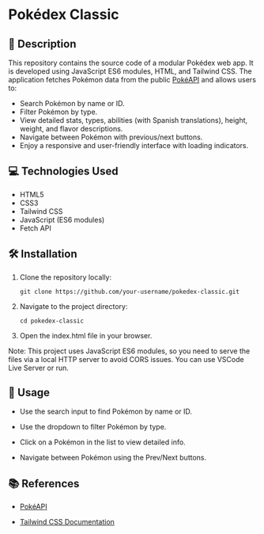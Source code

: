 # Pokédex Classic

## 📄 Description

This repository contains the source code of a modular Pokédex web app. It is developed using JavaScript ES6 modules, HTML, and Tailwind CSS. The application fetches Pokémon data from the public [PokéAPI](https://pokeapi.co/) and allows users to:

- Search Pokémon by name or ID.
- Filter Pokémon by type.
- View detailed stats, types, abilities (with Spanish translations), height, weight, and flavor descriptions.
- Navigate between Pokémon with previous/next buttons.
- Enjoy a responsive and user-friendly interface with loading indicators.

## 💻 Technologies Used

- HTML5  
- CSS3  
- Tailwind CSS  
- JavaScript (ES6 modules)  
- Fetch API  

## 🛠️ Installation

1. Clone the repository locally:

    ```
    git clone https://github.com/your-username/pokedex-classic.git
    ```
   
2. Navigate to the project directory:
    ```
    cd pokedex-classic
    ```
3. Open the index.html file in your browser.

Note: This project uses JavaScript ES6 modules, so you need to serve the files via a local HTTP server to avoid CORS issues. You can use VSCode Live Server or run.

## 🚀 Usage

- Use the search input to find Pokémon by name or ID.

- Use the dropdown to filter Pokémon by type.

- Click on a Pokémon in the list to view detailed info.

- Navigate between Pokémon using the Prev/Next buttons.

## 📚 References

- [PokéAPI](https://pokeapi.co/)

- [Tailwind CSS Documentation](https://tailwindcss.com/docs)


   
